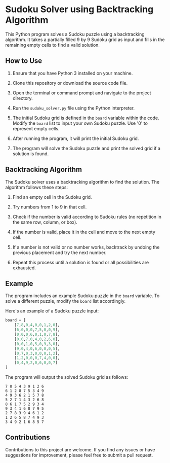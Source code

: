 # Sudoku Solver using Backtracking Algorithm

This Python program solves a Sudoku puzzle using a backtracking algorithm. It takes a partially filled 9 by 9 Sudoku grid as input and fills in the remaining empty cells to find a valid solution.

## How to Use

1. Ensure that you have Python 3 installed on your machine.

2. Clone this repository or download the source code file.

3. Open the terminal or command prompt and navigate to the project directory.

4. Run the `sudoku_solver.py` file using the Python interpreter.

5. The initial Sudoku grid is defined in the `board` variable within the code. Modify the `board` list to input your own Sudoku puzzle. Use '0' to represent empty cells.

6. After running the program, it will print the initial Sudoku grid.

7. The program will solve the Sudoku puzzle and print the solved grid if a solution is found.

## Backtracking Algorithm

The Sudoku solver uses a backtracking algorithm to find the solution. The algorithm follows these steps:

1. Find an empty cell in the Sudoku grid.

2. Try numbers from 1 to 9 in that cell.

3. Check if the number is valid according to Sudoku rules (no repetition in the same row, column, or box).

4. If the number is valid, place it in the cell and move to the next empty cell.

5. If a number is not valid or no number works, backtrack by undoing the previous placement and try the next number.

6. Repeat this process until a solution is found or all possibilities are exhausted.

## Example

The program includes an example Sudoku puzzle in the `board` variable. To solve a different puzzle, modify the `board` list accordingly.

Here's an example of a Sudoku puzzle input:

```python
board = [
    [7,8,0,4,0,0,1,2,0],
    [6,0,0,0,7,5,0,0,9],
    [0,0,0,6,0,1,0,7,8],
    [0,0,7,0,4,0,2,6,0],
    [0,0,1,0,5,0,9,3,0],
    [9,0,4,0,6,0,0,0,5],
    [0,7,0,3,0,0,0,1,2],
    [1,2,0,0,0,7,4,0,0],
    [0,4,9,2,0,6,0,0,7]
]
```

The program will output the solved Sudoku grid as follows:

```
7 8 5 4 3 9 1 2 6
6 1 2 8 7 5 3 4 9
4 9 3 6 2 1 5 7 8
5 2 7 1 4 3 2 6 8
8 6 1 7 5 2 9 3 4
9 3 4 1 6 8 7 9 5
2 7 8 3 9 4 6 1 2
1 2 6 5 8 7 4 9 3
3 4 9 2 1 6 8 5 7
```

## Contributions

Contributions to this project are welcome. If you find any issues or have suggestions for improvement, please feel free to submit a pull request.
